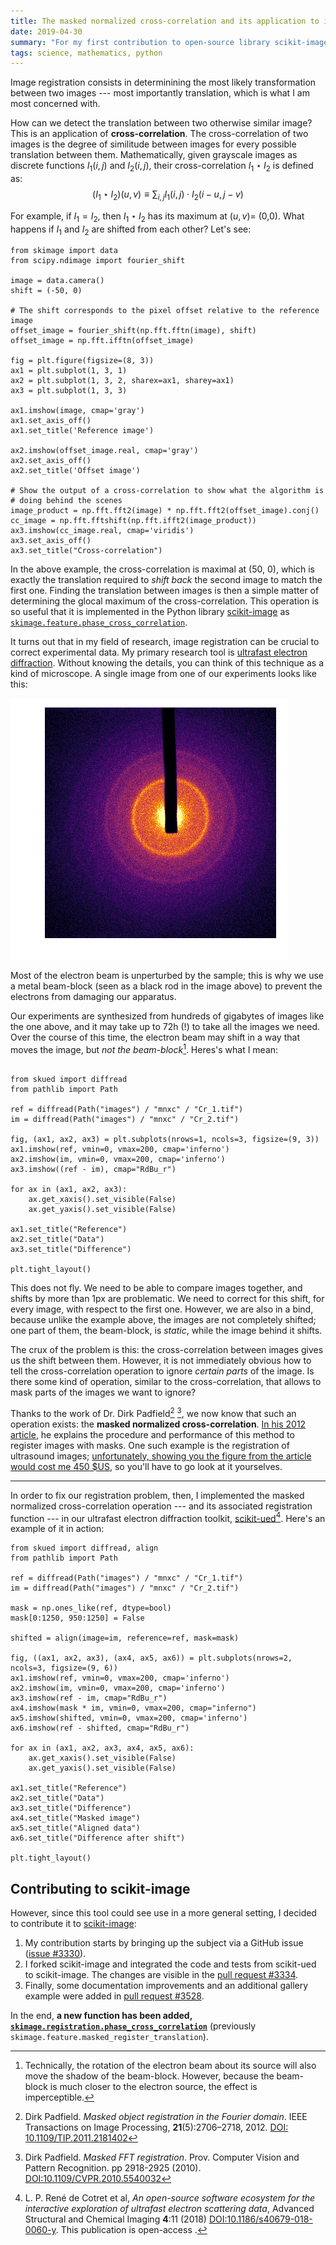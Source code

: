 ```yaml
---
title: The masked normalized cross-correlation and its application to image registration
date: 2019-04-30
summary: "For my first contribution to open-source library scikit-image, I implemented the masked normalized cross-correlation. This post details the why and how this happened."
tags: science, mathematics, python
---
```


Image registration consists in determinining the most likely transformation between two images --- most importantly translation, which is what I am most concerned with.

How can we detect the translation between two otherwise similar image? This is an application of **cross-correlation**. The cross-correlation of two images is the degree of similitude between images for every possible translation between them. Mathematically, given grayscale images as discrete functions $I_1(i,j)$ and $I_2(i,j)$, their cross-correlation $I_1 \star I_2$ is defined as:
$$
    (I_1 \star I_2)(u, v) \equiv \sum_{i,j} I_1(i, j) \cdot I_2(i - u, j - v)
$$

For example, if $I_1 = I_2$, then $I_1 \star I_2$ has its maximum at $(u,v) =$ (0,0). What happens if $I_1$ and $I_2$ are shifted from each other? Let's see:

```{.python .matplotlib caption="The cross-correlation between shifted images exhibits a global maxima at the location corresponding to relative translation."}
from skimage import data
from scipy.ndimage import fourier_shift

image = data.camera()
shift = (-50, 0)

# The shift corresponds to the pixel offset relative to the reference image
offset_image = fourier_shift(np.fft.fftn(image), shift)
offset_image = np.fft.ifftn(offset_image)

fig = plt.figure(figsize=(8, 3))
ax1 = plt.subplot(1, 3, 1)
ax2 = plt.subplot(1, 3, 2, sharex=ax1, sharey=ax1)
ax3 = plt.subplot(1, 3, 3)

ax1.imshow(image, cmap='gray')
ax1.set_axis_off()
ax1.set_title('Reference image')

ax2.imshow(offset_image.real, cmap='gray')
ax2.set_axis_off()
ax2.set_title('Offset image')

# Show the output of a cross-correlation to show what the algorithm is
# doing behind the scenes
image_product = np.fft.fft2(image) * np.fft.fft2(offset_image).conj()
cc_image = np.fft.fftshift(np.fft.ifft2(image_product))
ax3.imshow(cc_image.real, cmap='viridis')
ax3.set_axis_off()
ax3.set_title("Cross-correlation")
```

In the above example, the cross-correlation is maximal at (50, 0), which is exactly the translation required to *shift back* the second image to match the first one. Finding the translation between images is then a simple matter of determining the glocal maximum of the cross-correlation. This operation is so useful that it is implemented in the Python library [scikit-image](https://scikit-image.org) as [`skimage.feature.phase_cross_correlation`](https://scikit-image.org/docs/dev/api/skimage.registration.html?highlight=phase#skimage.registration.phase_cross_correlation).

It turns out that in my field of research, image registration can be crucial to correct experimental data. My primary research tool is [ultrafast electron diffraction](http://www.physics.mcgill.ca/siwicklab). Without knowing the details, you can think of this technique as a kind of microscope. A single image from one of our experiments looks like this:

![An electron diffraction pattern of polycrystalline chromium.](/images/mnxc/Cr_1.png)

Most of the electron beam is unperturbed by the sample; this is why we use a metal beam-block (seen as a black rod in the image above) to prevent the electrons from damaging our apparatus.

Our experiments are synthesized from hundreds of gigabytes of images like the one above, and it may take up to 72h (!) to take all the images we need. Over the course of this time, the electron beam may shift in a way that moves the image, but *not the beam-block*[^1]. Heres's what I mean:

```{.python .matplotlib caption="Here is the difference between two equivalent images, acquired a few hours apart. The shift between them is evident in the third panel."}

from skued import diffread
from pathlib import Path

ref = diffread(Path("images") / "mnxc" / "Cr_1.tif")
im = diffread(Path("images") / "mnxc" / "Cr_2.tif")

fig, (ax1, ax2, ax3) = plt.subplots(nrows=1, ncols=3, figsize=(9, 3))
ax1.imshow(ref, vmin=0, vmax=200, cmap='inferno')
ax2.imshow(im, vmin=0, vmax=200, cmap='inferno')
ax3.imshow((ref - im), cmap="RdBu_r")

for ax in (ax1, ax2, ax3):
    ax.get_xaxis().set_visible(False)
    ax.get_yaxis().set_visible(False)

ax1.set_title("Reference")
ax2.set_title("Data")
ax3.set_title("Difference")

plt.tight_layout()
```

This does not fly. We need to be able to compare images together, and shifts by more than 1px are problematic. We need to correct for this shift, for every image, with respect to the first one. However, we are also in a bind, because unlike the example above, the images are not completely shifted; one part of them, the beam-block, is *static*, while the image behind it shifts. 

The crux of the problem is this: the cross-correlation between images gives us the shift between them. However, it is not immediately obvious how to tell the cross-correlation operation to ignore *certain parts* of the image. Is there some kind of operation, similar to the cross-correlation, that allows to mask parts of the images we want to ignore? 

Thanks to the work of Dr. Dirk Padfield[^2] [^3], we now know that such an operation exists: the **masked normalized cross-correlation**. [In his 2012 article](https://doi.org/10.1109/TIP.2011.2181402), he explains the procedure and performance of this method to register images with masks. One such example is the registration of ultrasound images; [unfortunately, showing you the figure from the article would cost me 450 $US](/images/mnxc/criminal.png), so you'll have to go look at it yourselves.

<hr>

In order to fix our registration problem, then, I implemented the masked normalized cross-correlation operation --- and its associated registration function --- in our ultrafast electron diffraction toolkit, [scikit-ued](https://scikit-ued.rtfd.io)[^4]. Here's an example of it in action:

```{.python .matplotlib caption="Using the masked-normalized cross-correlation to align two diffraction patterns of polycrystalline chromium. The mask shown tells the algorithm to ignore the beam-block of both images."}
from skued import diffread, align
from pathlib import Path

ref = diffread(Path("images") / "mnxc" / "Cr_1.tif")
im = diffread(Path("images") / "mnxc" / "Cr_2.tif")

mask = np.ones_like(ref, dtype=bool)
mask[0:1250, 950:1250] = False

shifted = align(image=im, reference=ref, mask=mask)

fig, ((ax1, ax2, ax3), (ax4, ax5, ax6)) = plt.subplots(nrows=2, ncols=3, figsize=(9, 6))
ax1.imshow(ref, vmin=0, vmax=200, cmap='inferno')
ax2.imshow(im, vmin=0, vmax=200, cmap='inferno')
ax3.imshow(ref - im, cmap="RdBu_r")
ax4.imshow(mask * im, vmin=0, vmax=200, cmap="inferno")
ax5.imshow(shifted, vmin=0, vmax=200, cmap='inferno')
ax6.imshow(ref - shifted, cmap="RdBu_r")

for ax in (ax1, ax2, ax3, ax4, ax5, ax6):
    ax.get_xaxis().set_visible(False)
    ax.get_yaxis().set_visible(False)

ax1.set_title("Reference")
ax2.set_title("Data")
ax3.set_title("Difference")
ax4.set_title("Masked image")
ax5.set_title("Aligned data")
ax6.set_title("Difference after shift")

plt.tight_layout()
```

## Contributing to scikit-image

However, since this tool could see use in a more general setting, I decided to contribute it to [scikit-image](https://scikit-image.org/):

1. My contribution starts by bringing up the subject via a GitHub issue ([issue #3330](https://github.com/scikit-image/scikit-image/issues/3330)). 
2. I forked scikit-image and integrated the code and tests from scikit-ued to scikit-image. The changes are visible in the [pull request #3334](https://github.com/scikit-image/scikit-image/pull/3334). 
3. Finally, some documentation improvements and an additional gallery example were added in [pull request #3528](https://github.com/scikit-image/scikit-image/pull/3528).

In the end, **a new function has been added, [`skimage.registration.phase_cross_correlation`](https://scikit-image.org/docs/stable/api/skimage.registration.html#skimage.registration.phase_cross_correlation)** (previously `skimage.feature.masked_register_translation`).

[^1]: Technically, the rotation of the electron beam about its source will also move the shadow of the beam-block. However, because the beam-block is much closer to the electron source, the effect is imperceptible.

[^2]: Dirk Padfield. *Masked object registration in the Fourier domain*. IEEE Transactions on Image Processing, **21**(5):2706–2718, 2012. [DOI: 10.1109/TIP.2011.2181402](https://doi.org/10.1109/TIP.2011.2181402)

[^3]: Dirk Padfield. *Masked FFT registration*. Prov. Computer Vision and Pattern Recognition. pp 2918-2925 (2010). [DOI:10.1109/CVPR.2010.5540032](https://doi.org/10.1109/CVPR.2010.5540032)

[^4]: L. P. René de Cotret et al, _An open-source software ecosystem for the interactive exploration of ultrafast electron scattering data_, Advanced Structural and Chemical Imaging __4__:11 (2018) [DOI:10.1186/s40679-018-0060-y](https://ascimaging.springeropen.com/articles/10.1186/s40679-018-0060-y). This publication is open-access<i class="ai ai-open-access"></i> .